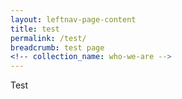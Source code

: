 ```yaml
---
layout: leftnav-page-content
title: test
permalink: /test/
breadcrumb: test page
<!-- collection_name: who-we-are -->
---
```

Test
